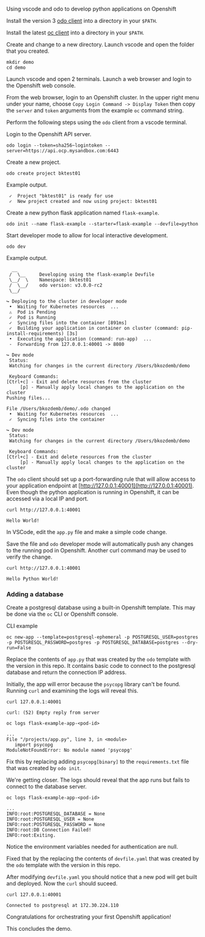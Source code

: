 Using vscode and odo to develop python applications on Openshift

Install the version 3 [odo client](https://mirror.openshift.com/pub/openshift-v4/x86_64/clients/odo/) into a 
directory in your `$PATH`. 

Install the latest [oc client](https://mirror.openshift.com/pub/openshift-v4/x86_64/clients/ocp/latest/) into a 
directory in your `$PATH`. 

Create and change to a new directory. Launch vscode and open the folder that you created.
```
mkdir demo
cd demo
```

Launch vscode and open 2 terminals. Launch a web browser and login to
the Openshift web console.

From the web browser, login to an Openshift cluster.
In the upper right menu under your name, choose `Copy Login Command -> Display Token` then copy the `server` and `token` arguments from the example `oc` command string.

Perform the following steps using the `odo` client from a vscode terminal. 

Login to the Openshift API server.
```
odo login --token=sha256~logintoken --server=https://api.ocp.mysandbox.com:6443
```

Create a new project.
```
odo create project bktest01
```
Example output.
```
 ✓  Project "bktest01" is ready for use
 ✓  New project created and now using project: bktest01
 ```

Create a new python flask application named `flask-example`.
```
odo init --name flask-example --starter=flask-example --devfile=python
```

Start developer mode to allow for local interactive development.
```
odo dev
```
Example output.
```
  __
 /  \__     Developing using the flask-example Devfile
 \__/  \    Namespace: bktest01
 /  \__/    odo version: v3.0.0-rc2
 \__/

↪ Deploying to the cluster in developer mode
 •  Waiting for Kubernetes resources  ...
 ⚠  Pod is Pending
 ✓  Pod is Running
 ✓  Syncing files into the container [891ms]
 ✓  Building your application in container on cluster (command: pip-install-requirements) [3s]
 •  Executing the application (command: run-app)  ...
 -  Forwarding from 127.0.0.1:40001 -> 8080

↪ Dev mode
 Status:
 Watching for changes in the current directory /Users/bkozdemb/demo

 Keyboard Commands:
[Ctrl+c] - Exit and delete resources from the cluster
     [p] - Manually apply local changes to the application on the cluster
Pushing files...

File /Users/bkozdemb/demo/.odo changed
 •  Waiting for Kubernetes resources  ...
 ✓  Syncing files into the container 

↪ Dev mode
 Status:
 Watching for changes in the current directory /Users/bkozdemb/demo

 Keyboard Commands:
[Ctrl+c] - Exit and delete resources from the cluster
     [p] - Manually apply local changes to the application on the cluster
```

The `odo` client should set up a port-forwarding rule that will allow access
to your application endpoint at [http://127.0.0.1:40001](http://127.0.0.1:40001). Even
though the python application is running in Openshift, it can be accessed via a local IP and port.

```
curl http://127.0.0.1:40001

Hello World!
```

In VSCode, edit the `app.py` file and make a simple code change.

Save the file and `odo` developer mode will automatically push any changes to the running pod in Openshift. Another curl command may be used to verify the change.
```
curl http://127.0.0.1:40001

Hello Python World!
```

### Adding a database

Create a postgresql database using a built-in Openshift template. This may be done via the `oc` CLI or Openshift console.

CLI example
```
oc new-app --template=postgresql-ephemeral -p POSTGRESQL_USER=postgres -p POSTGRESQL_PASSWORD=postgres -p POSTGRESQL_DATABASE=postgres --dry-run=False
```

Replace the contents of `app.py` that was created by the `odo` template with the version in this repo. It contains basic code
to connect to the postgresql database and return the connection IP address. 

Initially, the app will error because the `psycopg` library can't be found. Running `curl` and examining the logs will reveal this.
```
curl 127.0.0.1:40001
```
```
curl: (52) Empty reply from server
```
```
oc logs flask-example-app-<pod-id>
```
```
...
File "/projects/app.py", line 3, in <module>
   import psycopg
ModuleNotFoundError: No module named 'psycopg'
```

Fix this by replacing adding `psycopg[binary]` to the `requirements.txt` file that was created by `odo init`.

We're getting closer. The logs should reveal that the app runs but fails to connect to the database server.
```
oc logs flask-example-app-<pod-id>
```
```
...
INFO:root:POSTGRESQL_DATABASE = None
INFO:root:POSTGRESQL_USER = None
INFO:root:POSTGRESQL_PASSWORD = None
INFO:root:DB Connection Failed!
INFO:root:Exiting.
```

Notice the environment variables needed for authentication are null.

Fixed that by the replacing the contents of `devfile.yaml` that was created by the `odo` template with the version in this repo.

After modifying `devfile.yaml` you should notice that a new pod will get built and deployed. Now the `curl` should suceed.

```
curl 127.0.0.1:40001
```
```
Connected to postgresql at 172.30.224.110
```

Congratulations for orchestrating your first Openshift application!

This concludes the demo.
